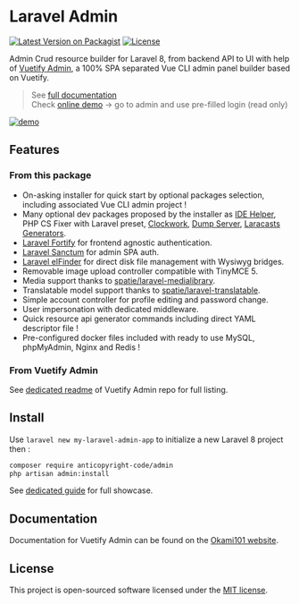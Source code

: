 # Laravel Admin

[![Latest Version on Packagist](https://img.shields.io/packagist/v/okami101/laravel-admin.svg?style=flat-square)](https://packagist.org/packages/okami101/laravel-admin)
[![License](https://img.shields.io/packagist/l/okami101/laravel-admin.svg?style=flat-square)](https://packagist.org/packages/okami101/laravel-admin)

Admin Crud resource builder for Laravel 8, from backend API to UI with help of [Vuetify Admin](https://github.com/okami101/vuetify-admin), a 100% SPA separated Vue CLI admin panel builder based on Vuetify.

> See [full documentation](https://www.anticopyright.my.id/vuetify-admin)  
> Check [online demo](https://anticopyright.my.id) -> go to admin and use pre-filled login (read only)  

[![demo](https://www.okami101.io/vuetify-admin/assets/screenshot.png)](https://anticopyright.my.id)

## Features

### From this package

* On-asking installer for quick start by optional packages selection, including associated Vue CLI admin project !
* Many optional dev packages proposed by the installer as [IDE Helper](https://github.com/barryvdh/laravel-ide-helper), PHP CS Fixer with Laravel preset, [Clockwork](https://github.com/itsgoingd/clockwork), [Dump Server](https://github.com/beyondcode/laravel-dump-server), [Laracasts Generators](https://github.com/laracasts/Laravel-5-Generators-Extended).
* [Laravel Fortify](https://github.com/laravel/fortify) for frontend agnostic authentication.
* [Laravel Sanctum](https://github.com/laravel/sanctum) for admin SPA auth.
* [Laravel elFinder](https://github.com/barryvdh/laravel-elfinder) for direct disk file management with Wysiwyg bridges.
* Removable image upload controller compatible with TinyMCE 5.
* Media support thanks to [spatie/laravel-medialibrary](https://github.com/spatie/laravel-medialibrary).
* Translatable model support thanks to [spatie/laravel-translatable](https://github.com/dimsav/laravel-translatable).
* Simple account controller for profile editing and password change.
* User impersonation with dedicated middleware.
* Quick resource api generator commands including direct YAML descriptor file !
* Pre-configured docker files included with ready to use MySQL, phpMyAdmin, Nginx and Redis !

### From Vuetify Admin

See [dedicated readme](https://github.com/okami101/vuetify-admin#features) of Vuetify Admin repo for full listing.

## Install

Use `laravel new my-laravel-admin-app` to initialize a new Laravel 8 project then :

```bash
composer require anticopyright-code/admin
php artisan admin:install
```

See [dedicated guide](anticopyright-code) for full showcase.

## Documentation

Documentation for Vuetify Admin can be found on the [Okami101 website](anticopyright-code).

## License

This project is open-sourced software licensed under the [MIT license](https://adr1enbe4udou1n.mit-license.org).
